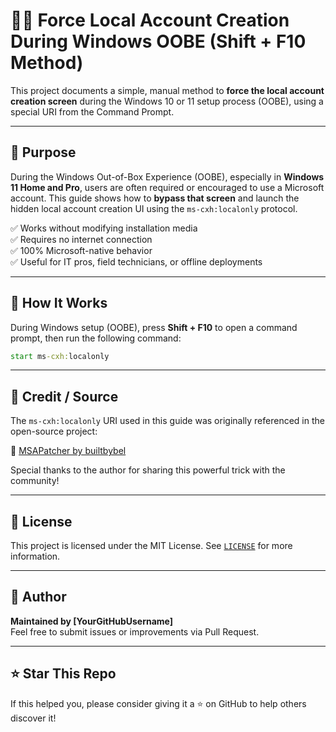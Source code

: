 # 🧑‍💻 Force Local Account Creation During Windows OOBE (Shift + F10 Method)

This project documents a simple, manual method to **force the local account creation screen** during the Windows 10 or 11 setup process (OOBE), using a special URI from the Command Prompt.

---

## 🎯 Purpose

During the Windows Out-of-Box Experience (OOBE), especially in **Windows 11 Home and Pro**, users are often required or encouraged to use a Microsoft account. This guide shows how to **bypass that screen** and launch the hidden local account creation UI using the `ms-cxh:localonly` protocol.

✅ Works without modifying installation media  
✅ Requires no internet connection  
✅ 100% Microsoft-native behavior  
✅ Useful for IT pros, field technicians, or offline deployments

---

## 🚀 How It Works

During Windows setup (OOBE), press **Shift + F10** to open a command prompt, then run the following command:

```cmd
start ms-cxh:localonly

```

---

## 🧭 Credit / Source

The `ms-cxh:localonly` URI used in this guide was originally referenced in the open-source project:

🔗 [MSAPatcher by builtbybel](https://github.com/builtbybel/MSAPatcher/blob/main/Program.cs)

Special thanks to the author for sharing this powerful trick with the community!

---

## 📄 License

This project is licensed under the MIT License. See [`LICENSE`](LICENSE) for more information.

---

## 👤 Author

**Maintained by [YourGitHubUsername]**  
Feel free to submit issues or improvements via Pull Request.

---

## ⭐ Star This Repo

If this helped you, please consider giving it a ⭐ on GitHub to help others discover it!
